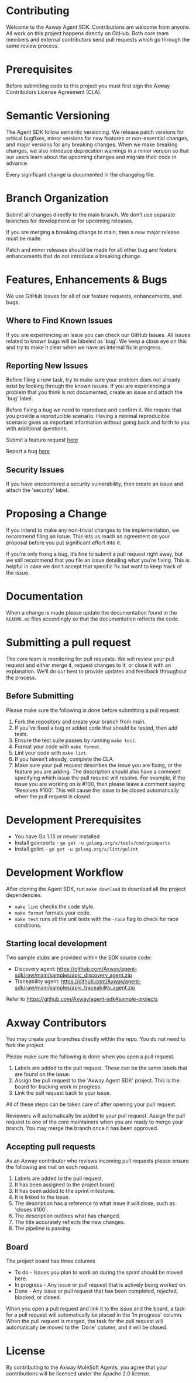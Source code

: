 # Contributing

Welcome to the Axway Agent SDK. Contributions are welcome from anyone. All work on this project happens directly on GitHub. Both core team members and external contributors send pull requests which go through the same review process.

# Prerequisites

Before submitting code to this project you must first sign the Axway Contributors License Agreement (CLA).

# Semantic Versioning

The Agent SDK follow semantic versioning. We release patch versions for critical bugfixes, minor versions for new features or non-essential changes, and major versions for any breaking changes. When we make breaking changes, we also introduce deprecation warnings in a minor version so that our users learn about the upcoming changes and migrate their code in advance.

Every significant change is documented in the changelog file.

# Branch Organization

Submit all changes directly to the main branch. We don’t use separate branches for development or for upcoming releases.

If you are merging a breaking change to main, then a new major release must be made.

Patch and minor releases should be made for all other bug and feature enhancements that do not introduce a breaking change.

# Features, Enhancements & Bugs

We use GitHub Issues for all of our feature requests, enhancements, and bugs.

## Where to Find Known Issues

If you are experiencing an issue you can check our GitHub Issues. All issues related to known bugs will be labeled as 'bug'. We keep a close eye on this and try to make it clear when we have an internal fix in progress.

## Reporting New Issues

Before filing a new task, try to make sure your problem does not already exist by looking through the known issues. If you are experiencing a problem that you think is not documented, create an issue and attach the 'bug' label.

Before fixing a bug we need to reproduce and confirm it. We require that you provide a reproducible scenario. Having a minimal reproducible scenario gives us important information without going back and forth to you with additional questions.

Submit a feature request [here](https://github.com/Axway/agent-sdk/issues/new?assignees=&labels=enhancement&template=feature_request.md&title=)

Report a bug [here](https://github.com/Axway/agent-sdk/issues/new?assignees=&labels=bug&template=bug_report.md&title=)

## Security Issues

If you have encountered a security vulnerability, then create an issue and attach the 'security' label.

# Proposing a Change

If you intend to make any non-trivial changes to the implementation, we recommend filing an issue. This lets us reach an agreement on your proposal before you put significant effort into it.

If you’re only fixing a bug, it’s fine to submit a pull request right away, but we still recommend that you file an issue detailing what you’re fixing. This is helpful in case we don’t accept that specific fix but want to keep track of the issue.

# Documentation

When a change is made please update the documentation found in the `README.md` files accordingly so that the documentation reflects the code.

# Submitting a pull request

The core team is monitoring for pull requests. We will review your pull request and either merge it, request changes to it, or close it with an explanation. We’ll do our best to provide updates and feedback throughout the process.

## Before Submitting

Please make sure the following is done before submitting a pull request:

1. Fork the repository and create your branch from main.
2. If you’ve fixed a bug or added code that should be tested, then add tests.
3. Ensure the test suite passes by running `make test`.
4. Format your code with `make format`.
5. Lint your code with `make lint`.
6. If you haven’t already, complete the CLA.
7. Make sure your pull request describes the issue you are fixing, or the feature you are adding. The description should also have a comment specifying which issue the pull request will resolve. For example, if the issue you are working on is #100, then please leave a comment saying 'Resolves #100'. This will cause the issue to be closed automatically when the pull request is closed.

# Development Prerequisites

* You have Go 1.13 or newer installed
* Install goimports - `go get -u golang.org/x/tools/cmd/goimports`
* Install golint - `go get -u golang.org/x/lint/golint`

# Development Workflow

After cloning the Agent SDK, run `make download` to download all the project dependencies.

* `make lint` checks the code style.
* `make format` formats your code.
* `make test` runs all the unit tests with the `-race` flag to check for race conditions.

## Starting local development

Two sample stubs are provided within the SDK source code:

* Discovery agent: <https://github.com/Axway/agent-sdk/raw/main/samples/apic_discovery_agent.zip>
* Traceability agent: <https://github.com/Axway/agent-sdk/raw/main/samples/apic_traceability_agent.zip>

Refer to <https://github.com/Axway/agent-sdk#sample-projects>

# Axway Contributors

You may create your branches directly within the repo. You do not need to fork the project.

Please make sure the following is done when you open a pull request.

1. Labels are added to the pull request. These can be the same labels that are found on the issue.
2. Assign the pull request to the 'Axway Agent SDK' project. This is the board for tracking work in progress.
3. Link the pull request back to your issue.

All of these steps can be taken care of after opening your pull request.

Reviewers will automatically be added to your pull request. Assign the pull request to one of the core maintainers when you are ready to merge your branch. You may merge the branch once it has been approved.

## Accepting pull requests

As an Axway contributor who reviews incoming pull requests please ensure the following are met on each request.

1. Labels are added to the pull request.
2. It has been assigned to the project board.
3. It has been added to the sprint milestone.
4. It is linked to the issue.
5. The description has a reference to what issue it will close, such as 'closes #100'.
6. The description outlines what has changed.
7. The title accurately reflects the new changes.
8. The pipeline is passing.

## Board

The project board has three columns

* To do - Issues you plan to work on during the sprint should be moved here.
* In progress - Any issue or pull request that is actively being worked on.
* Done - Any issue or pull request that has been completed, rejected, blocked, or closed.

When you open a pull request and link it to the issue and the board, a task for a pull request will automatically be placed in the 'In progress' column. When the pull request is merged, the task for the pull request will automatically be moved to the 'Done' column, and it will be closed.

# License

By contributing to the Axway MuleSoft Agents, you agree that your contributions will be licensed under the Apache 2.0 license.
